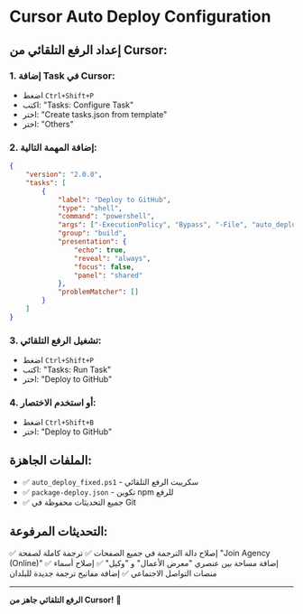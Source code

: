 # Cursor Auto Deploy Configuration

## إعداد الرفع التلقائي من Cursor:

### 1. إضافة Task في Cursor:
- اضغط `Ctrl+Shift+P`
- اكتب: "Tasks: Configure Task"
- اختر: "Create tasks.json from template"
- اختر: "Others"

### 2. إضافة المهمة التالية:
```json
{
    "version": "2.0.0",
    "tasks": [
        {
            "label": "Deploy to GitHub",
            "type": "shell",
            "command": "powershell",
            "args": ["-ExecutionPolicy", "Bypass", "-File", "auto_deploy_fixed.ps1"],
            "group": "build",
            "presentation": {
                "echo": true,
                "reveal": "always",
                "focus": false,
                "panel": "shared"
            },
            "problemMatcher": []
        }
    ]
}
```

### 3. تشغيل الرفع التلقائي:
- اضغط `Ctrl+Shift+P`
- اكتب: "Tasks: Run Task"
- اختر: "Deploy to GitHub"

### 4. أو استخدم الاختصار:
- اضغط `Ctrl+Shift+B`
- اختر: "Deploy to GitHub"

## الملفات الجاهزة:
- ✅ `auto_deploy_fixed.ps1` - سكريبت الرفع التلقائي
- ✅ `package-deploy.json` - تكوين npm للرفع
- ✅ جميع التحديثات محفوظة في Git

## التحديثات المرفوعة:
✅ إصلاح دالة الترجمة في جميع الصفحات
✅ ترجمة كاملة لصفحة "Join Agency (Online)"
✅ إضافة مساحة بين عنصري "معرض الأعمال" و "وكيل"
✅ إصلاح أسماء منصات التواصل الاجتماعي
✅ إضافة مفاتيح ترجمة جديدة للبلدان

---
**الرفع التلقائي جاهز من Cursor!** 🚀

